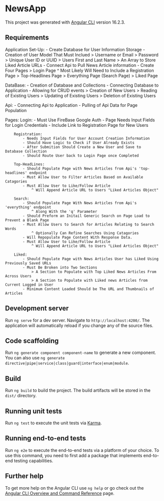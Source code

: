# NewsApp

This project was generated with [Angular CLI](https://github.com/angular/angular-cli) version 16.2.3.

## Requirements

Application Set-Up: 
    - Create Database for User Information Storage
    - Creation of User Model That Must Inclued
        > Username or Email
        > Password
        > Unique User ID or UUID
        > Users First and Last Name
        > An Array to Store Liked Article URLs
    - Connect Api to Pull News Article information
    - Create Four Pages 
        > Login Page
            ^ Most Likely Will Need to Include a Registration Page
        > Top-Headlines Page
        > Everything Page (Search Page)
        > Liked Page

DataBase: 
    - Creation of Database and Collections
    - Connecting Database to Application
    - Allowing for CRUD events
        > Creation of New Users
        > Reading of Existing Users
        > Updating of Existing Users
        > Deletion of Existing Users 

Api:
    - Connecting Api to Application 
    - Pulling of Api Data for Page Population 

Pages:
        Login:
            - Must Use FireBase Google Auth
            - Page Needs Input Fields for Login Credentials
            - Include Link to Registration Page for New Users

        Registration: 
            - Needs Input Fields for User Account Creation Information 
            - Should Have Logic to Check if User Already Exists
            - After Submition Should Create a New User and Save to Database Collection
            - Should Route User back to Login Page once Completed
        
        Top-HeadLines: 
            - Should Populate Page with News Articles from Api's 'top-headlines' endpoint
            - Must Allow User to Filter Articles Based on Available Catagories 
            - Must Allow User to Like/Follow Article
                ^ Will Append Article URL to Users "Liked Articles Object"

        Search:
            - Should Populate Page With News Articles from Api's 'everything' endpoint
                ^ Along With the 'q' Parameter
            - Should Preform an Initail Generic Search on Page Load to Prevent a Blank Page
            - Must Allow Users to Search for Articles Relating to Search Words
                ^ Optionally Can Refine Searches Using Catagories
            - Will Repopulate Page Content With Response Data.
            - Must Allow User to Like/Follow Article
                ^ Will Append Article URL to Users "Liked Articles Object"
        
        Liked: 
            - Should Populate Page with News Articles User has Liked Using Previously Saved URLs
            - Must Be Broken into Two Sections
                > A Section to Populate with Top Liked News Articles From Across Users
                > A Section to Populate with Liked news Articles from Current Logged in User
            - Minimum Content Loaded Should be The URL and Thumbnails of Articles



## Development server

Run `ng serve` for a dev server. Navigate to `http://localhost:4200/`. The application will automatically reload if you change any of the source files.

## Code scaffolding

Run `ng generate component component-name` to generate a new component. You can also use `ng generate directive|pipe|service|class|guard|interface|enum|module`.

## Build

Run `ng build` to build the project. The build artifacts will be stored in the `dist/` directory.

## Running unit tests

Run `ng test` to execute the unit tests via [Karma](https://karma-runner.github.io).

## Running end-to-end tests

Run `ng e2e` to execute the end-to-end tests via a platform of your choice. To use this command, you need to first add a package that implements end-to-end testing capabilities.

## Further help

To get more help on the Angular CLI use `ng help` or go check out the [Angular CLI Overview and Command Reference](https://angular.io/cli) page.
